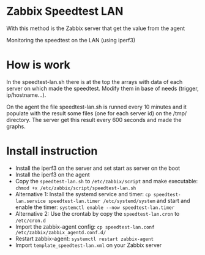 # Zabbix Speedtest LAN
With this method is the Zabbix server that get the value from the agent

Monitoring the speedtest on the LAN (using iperf3)

 
# How is work

In the speedtest-lan.sh there is at the top the arrays with data of each server on which made the speedtest. Modify them in base of needs (trigger, ip/hostname...).

On the agent the file speedtest-lan.sh is runned every 10 minutes and it populate with the result some files (one for each server id) on the /tmp/ directory.
The server get this result every 600 seconds and made the graphs.

# Install instruction
- Install the iperf3 on the server and set start as server on the boot
- Install the iperf3 on the agent
- Copy the `speedtest-lan.sh` to `/etc/zabbix/script` and make executable: `chmod +x /etc/zabbix/script/speedtest-lan.sh`
- Alternative 1: Install the systemd service and timer: `cp speedtest-lan.service speedtest-lan.timer /etc/systemd/system` and start and enable the timer: `systemctl enable --now speedtest-lan.timer`
- Alternative 2: Use the crontab by copy the `speedtest-lan.cron` to `/etc/cron.d`
- Import the zabbix-agent config: `cp speedtest-lan.conf /etc/zabbix/zabbix_agentd.conf.d/`
- Restart zabbix-agent: `systemctl restart zabbix-agent`
- Import `template_speedtest-lan.xml` on your Zabbix server
